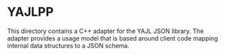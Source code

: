 # YAJLPP

This directory contains a C++ adapter for the YAJL JSON library.  The adapter
provides a usage model that is based around client code mapping internal data
structures to a JSON schema.
